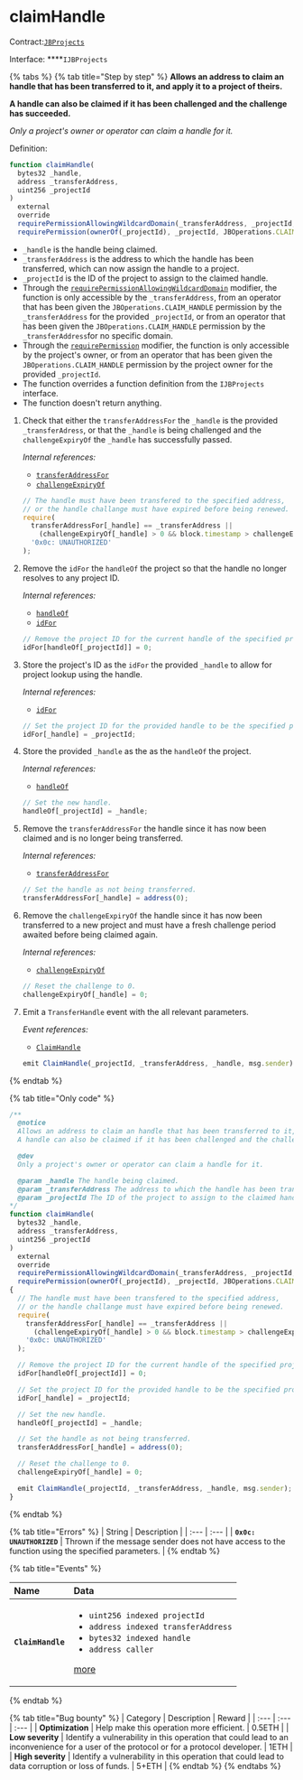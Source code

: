 # claimHandle

Contract:[`JBProjects`](../)

Interface: ****`IJBProjects`

{% tabs %}
{% tab title="Step by step" %}
**Allows an address to claim an handle that has been transferred to it, and apply it to a project of theirs.** 

**A handle can also be claimed if it has been challenged and the challenge has succeeded.**

_Only a project's owner or operator can claim a handle for it._  
  
Definition:

```javascript
function claimHandle(
  bytes32 _handle,
  address _transferAddress,
  uint256 _projectId
)
  external
  override
  requirePermissionAllowingWildcardDomain(_transferAddress, _projectId, JBOperations.CLAIM_HANDLE)
  requirePermission(ownerOf(_projectId), _projectId, JBOperations.CLAIM_HANDLE) { ... }
```

* `_handle` is the handle being claimed.
* `_transferAddress` is the address to which the handle has been transferred, which can now assign the handle to a project.
* `_projectId` is the ID of the project to assign to the claimed handle.
* Through the [`requirePermissionAllowingWildcardDomain`](../../jboperatable/modifiers/requirepermissionallowingwildcarddomain.md) modifier, the function is only accessible by the `_transferAddress`, from an operator that has been given the `JBOperations.CLAIM_HANDLE` permission by the `_transferAddress` for the provided `_projectId`, or from an operator that has been given the `JBOperations.CLAIM_HANDLE` permission by the `_transferAddress`for no specific domain.
* Through the [`requirePermission`](../../jboperatable/modifiers/requirepermission.md) modifier, the function is only accessible by the project's owner, or from an operator that has been given the `JBOperations.CLAIM_HANDLE` permission by the project owner for the provided `_projectId`.
* The function overrides a function definition from the `IJBProjects` interface.
* The function doesn't return anything.

1. Check that either the `transferAddressFor` the `_handle` is the provided `_transferAdress`, or that the `_handle` is being challenged and the `challengeExpiryOf` the `_handle` has successfully passed.  


   _Internal references:_

   * [`transferAddressFor`](../properties/transferaddressfor.md)
   * [`challengeExpiryOf`](../properties/challengeexpiryof.md)

   ```javascript
   // The handle must have been transfered to the specified address,
   // or the handle challange must have expired before being renewed.
   require(
     transferAddressFor[_handle] == _transferAddress ||
       (challengeExpiryOf[_handle] > 0 && block.timestamp > challengeExpiryOf[_handle]),
     '0x0c: UNAUTHORIZED'
   );
   ```

2. Remove the `idFor` the `handleOf` the project so that the handle no longer resolves to any project ID.  


   _Internal references:_

   * [`handleOf`](../properties/handleof.md)
   * [`idFor`](../properties/idfor.md)

   ```javascript
   // Remove the project ID for the current handle of the specified project.
   idFor[handleOf[_projectId]] = 0;
   ```

3. Store the project's ID as the `idFor` the provided `_handle` to allow for project lookup using the handle.  


   _Internal references:_

   * [`idFor`](../properties/idfor.md)

   ```javascript
   // Set the project ID for the provided handle to be the specified project.
   idFor[_handle] = _projectId;
   ```

4. Store the provided `_handle` as the as the `handleOf` the project.



   _Internal references:_

   * [`handleOf`](../properties/handleof.md)

   ```javascript
   // Set the new handle.
   handleOf[_projectId] = _handle;
   ```

5. Remove the `transferAddressFor` the handle since it has now been claimed and is no longer being transferred.  


   _Internal references:_

   * [`transferAddressFor`](../properties/transferaddressfor.md)

   ```javascript
   // Set the handle as not being transferred.
   transferAddressFor[_handle] = address(0);
   ```

6. Remove the `challengeExpiryOf` the handle since it has now been transferred to a new project and must have a fresh challenge period awaited before being claimed again.  


   _Internal references:_

   * [`challengeExpiryOf`](../properties/challengeexpiryof.md)

   ```javascript
   // Reset the challenge to 0.
   challengeExpiryOf[_handle] = 0;
   ```

7. Emit a `TransferHandle` event with the all relevant parameters.   


   _Event references:_

   * [`ClaimHandle`](../events/claimhandle.md) 

   ```javascript
   emit ClaimHandle(_projectId, _transferAddress, _handle, msg.sender);
   ```
{% endtab %}

{% tab title="Only code" %}
```javascript
/**
  @notice 
  Allows an address to claim an handle that has been transferred to it, and apply it to a project of theirs.
  A handle can also be claimed if it has been challenged and the challenge has succeeded.

  @dev 
  Only a project's owner or operator can claim a handle for it.

  @param _handle The handle being claimed.
  @param _transferAddress The address to which the handle has been transferred, which can now assign the handle to a project.
  @param _projectId The ID of the project to assign to the claimed handle.
*/
function claimHandle(
  bytes32 _handle,
  address _transferAddress,
  uint256 _projectId
)
  external
  override
  requirePermissionAllowingWildcardDomain(_transferAddress, _projectId, JBOperations.CLAIM_HANDLE)
  requirePermission(ownerOf(_projectId), _projectId, JBOperations.CLAIM_HANDLE)
{
  // The handle must have been transfered to the specified address,
  // or the handle challange must have expired before being renewed.
  require(
    transferAddressFor[_handle] == _transferAddress ||
      (challengeExpiryOf[_handle] > 0 && block.timestamp > challengeExpiryOf[_handle]),
    '0x0c: UNAUTHORIZED'
  );

  // Remove the project ID for the current handle of the specified project.
  idFor[handleOf[_projectId]] = 0;

  // Set the project ID for the provided handle to be the specified project.
  idFor[_handle] = _projectId;

  // Set the new handle.
  handleOf[_projectId] = _handle;

  // Set the handle as not being transferred.
  transferAddressFor[_handle] = address(0);

  // Reset the challenge to 0.
  challengeExpiryOf[_handle] = 0;

  emit ClaimHandle(_projectId, _transferAddress, _handle, msg.sender);
}
```
{% endtab %}

{% tab title="Errors" %}
| String | Description |
| :--- | :--- |
| **`0x0c: UNAUTHORIZED`** | Thrown if the message sender does not have access to the function using the specified parameters. |
{% endtab %}

{% tab title="Events" %}
<table>
  <thead>
    <tr>
      <th style="text-align:left">Name</th>
      <th style="text-align:left">Data</th>
    </tr>
  </thead>
  <tbody>
    <tr>
      <td style="text-align:left"><b><code>ClaimHandle</code></b>
      </td>
      <td style="text-align:left">
        <ul>
          <li><code>uint256 indexed projectId</code>
          </li>
          <li><code>address indexed transferAddress</code> 
          </li>
          <li><code>bytes32 indexed handle</code> 
          </li>
          <li><code>address caller</code>
          </li>
        </ul>
        <p><a href="../events/claimhandle.md">more</a>
        </p>
      </td>
    </tr>
  </tbody>
</table>
{% endtab %}

{% tab title="Bug bounty" %}
| Category | Description | Reward |
| :--- | :--- | :--- |
| **Optimization** | Help make this operation more efficient. | 0.5ETH |
| **Low severity** | Identify a vulnerability in this operation that could lead to an inconvenience for a user of the protocol or for a protocol developer. | 1ETH |
| **High severity** | Identify a vulnerability in this operation that could lead to data corruption or loss of funds. | 5+ETH |
{% endtab %}
{% endtabs %}



